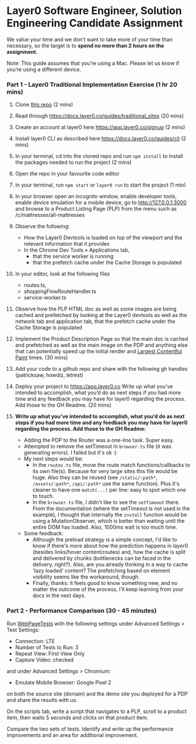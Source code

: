 # Layer0 Software Engineer, Solution Engineering Candidate Assignment 

We value your time and we don’t want to take more of your time than necessary, so the target is to **spend no more than 2 hours on the assignment.**

Note: This guide assumes that you’re using a Mac. Please let us know if you’re using a different device.

### Part 1 - Layer0 Traditional Implementation Exercise (1 hr 20 mins)
1. Clone [this repo](https://github.com/moovweb-demos/candidate-assignment) (2 mins)
2. Read through https://docs.layer0.co/guides/traditional_sites (20 mins)
3. Create an account at layer0 here https://app.layer0.co/signup (2 mins)
4. Install layer0 CLI as described here https://docs.layer0.co/guides/cli (2 mins)
5. In your terminal, cd into the cloned repo and run ```npm install``` to install the packages needed to run the project (2 mins)
6. Open the repo in your favourite code editor
7. In your terminal, run ```npm start``` or ```layer0 run``` to start the project (1 min)
8. In your browser open an incognito window, enable developer tools, enable device emulation for a mobile device, go to http://127.0.0.1:3000 and browse to a Product Listing Page (PLP) from the menu such as /c/mattresses/all-mattresses
9. Observe the following:
    * How the Layer0 Devtools is loaded on top of the viewport and the relevant information that it provides
    * In the Chrome Dev Tools » Applications tab, 
        * that the service worker is running
        * that the prefetch cache under the Cache Storage is populated
10. In your editor, look at the following files
    * routes.ts,
    * shoppingFlowRouteHandler.ts
    * service-worker.ts
11. Observe how the PLP HTML doc as well as some images are being cached and prefetched by looking at the Layer0 devtools as well as the network tab and application tab, that the prefetch cache under the Cache Storage is populated
12. Implement the Product Description Page so that the main doc is cached and prefetched as well as the main image on the PDP and anything else that can potentially speed up the initial render and [Largest Contentful Paint](https://web.dev/lcp/) times. (30 mins)
13. Add your code to a github repo and share with the following gh handles (patricksaw, howdiz, letrest)
14. Deploy your project to https://app.layer0.co 
Write up what you’ve intended to accomplish, what you’d do as next steps if you had more time and any feedback you may have for layer0 regarding the process. Add those to the GH Readme. (20 mins)
15. **Write up what you’ve intended to accomplish, what you’d do as next steps if you had more time and any feedback you may have for layer0 regarding the process. Add those to the GH Readme:**

    * Adding the PDP to the Router was a one-line task. Super easy.
    * Attempted to remove the setTimeout in `browser.ts` file (it was generating errors). I failed but it's ok :)
    * My next steps would be:
        * In the `routes.ts` file, move the route match functions/callbacks to its own file(s). Because for very large sites this file would be huge. Also they can be reused (see `/static/:path*`, `/assets/:path*`, `/api/:path*` use the same function). Plus it's cleaner to have one `match(...)` per line: easy to spot which one to touch.
        * In the `browser.ts` file, I didn't like to see the `setTimeout` there. From the documentation (where the setTimeout is not used in the example), I thought that internally the `install` function would be using a MutationObserver, which is better than waiting until the entire DOM has loaded. Also, 1000ms wait is too much time.
    * Some feedback:
        * Although the preload strategy is a simple concept, I'd like to know if there's more about how the prediction happens in layer0 (besides links/hover content/routes) and, how the cache is split and delivered by chunks (bottlenecks can be faced in the delivery, right?). Also, are you already thinking in a way to cache 'lazy loaded' content? The prefetching based on element visibility seems like the workaround, though.
        * Finally, thanks: it feels good to know something new, and no matter the outcome of the process, I'll keep learning from your docs in the next days.

### Part 2 - Performance Comparison (30 - 45 minutes)
Run [WebPageTests](https://www.webpagetest.org/) with the following settings under Advanced Settings > Test Settings:
* Connection: LTE
* Number of Tests to Run: 3
* Repeat View: First View Only
* Capture Video: checked

and under Advanced Settings > Chromium: 
* Emulate Mobile Browser: Google Pixel 2

on both the source site (domain) and the demo site you deployed for a PDP and share the results with us.

On the scripts tab, write a script that navigates to a PLP, scroll to a product item, then waits 5 seconds and clicks on that product item.

Compare the two sets of tests. Identify and write up the performance improvements and an area for additional improvement.
